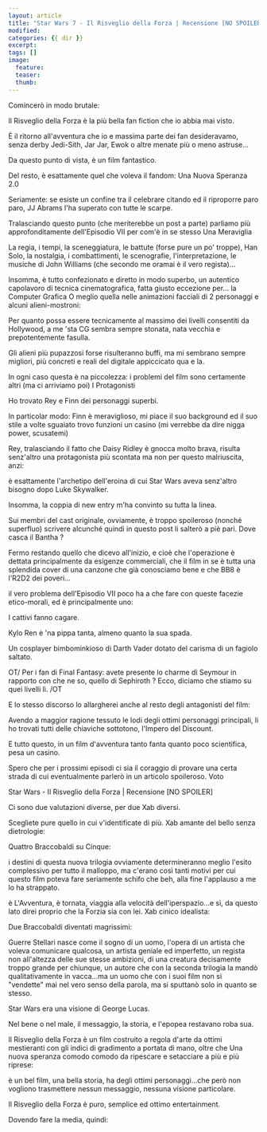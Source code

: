 ```yaml
---
layout: article
title: "Star Wars 7 - Il Risveglio della Forza | Recensione [NO SPOILER]"
modified:
categories: {{ dir }}
excerpt:
tags: []
image:
  feature:
  teaser:
  thumb:
---
```

Comincerò in modo brutale:

Il Risveglio della Forza è la più bella fan fiction che io abbia mai visto.

È il ritorno all'avventura che io e massima parte dei fan desideravamo, senza derby Jedi-Sith, Jar Jar, Ewok o altre menate più o meno astruse...

Da questo punto di vista, è un film fantastico.

Del resto, è esattamente quel che voleva il fandom: Una Nuova Speranza 2.0

Seriamente: se esiste un confine tra il celebrare citando ed il riproporre paro paro, JJ Abrams l'ha superato con tutte le scarpe.

Tralasciando questo punto (che meriterebbe un post a parte) parliamo più approfonditamente dell'Episodio VII per com'è in se stesso
Una Meraviglia

La regia, i tempi, la sceneggiatura, le battute (forse pure un po' troppe), Han Solo, la nostalgia, i combattimenti, le scenografie, l'interpretazione, le musiche di John Williams (che secondo me oramai è il vero regista)...

Insomma, è tutto confezionato e diretto in modo superbo, un autentico capolavoro di tecnica cinematografica, fatta giusto eccezione per...
la Computer Grafica 
O meglio quella nelle animazioni facciali di 2 personaggi e alcuni alieni-mostroni:

Per quanto possa essere tecnicamente al massimo dei livelli consentiti da Hollywood, a me 'sta CG sembra sempre stonata, nata vecchia e prepotentemente fasulla.

Gli alieni più pupazzosi forse risulteranno buffi, ma mi sembrano sempre migliori, più concreti e reali del digitale appiccicato qua e la.

In ogni caso questa è na piccolezza: i problemi del film sono certamente altri (ma ci arriviamo poi)
I Protagonisti

Ho trovato Rey e Finn dei personaggi superbi.

In particolar modo: Finn è meraviglioso, mi piace il suo background ed il suo stile a volte sguaiato trovo funzioni un casino (mi verrebbe da dire nigga power, scusatemi)

Rey, tralasciando il fatto che Daisy Ridley è gnocca molto brava, risulta senz'altro una protagonista più scontata ma non per questo malriuscita, anzi:

è esattamente l'archetipo dell'eroina di cui Star Wars aveva senz'altro bisogno dopo Luke Skywalker.

Insomma, la coppia di new entry m'ha convinto su tutta la linea.

Sui membri del cast originale, ovviamente, è troppo spoileroso (nonché superfluo) scrivere alcunché quindi in questo post li salterò a piè pari.
Dove casca il Bantha ?



Fermo restando quello che dicevo all'inizio, e cioè che l'operazione è dettata principalmente da esigenze commerciali, che il film in se è tutta una splendida cover di una canzone che già conosciamo bene e che BB8 è l'R2D2 dei poveri...

il vero problema dell'Episodio VII poco ha a che fare con queste facezie etico-morali, ed è principalmente uno:

I cattivi fanno cagare.

Kylo Ren è 'na pippa tanta, almeno quanto la sua spada.

Un cosplayer bimbominkioso di Darth Vader dotato del carisma di un fagiolo saltato.

OT/ Per i fan di Final Fantasy: avete presente lo charme di Seymour in rapporto con che ne so, quello di Sephiroth ? 
Ecco, diciamo che stiamo su quei livelli lì. /OT

E lo stesso discorso lo allargherei anche al resto degli antagonisti del film:

Avendo a maggior ragione tessuto le lodi degli ottimi personaggi principali, li ho trovati tutti delle chiaviche sottotono, l'Impero del Discount.

E tutto questo, in un film d'avventura tanto fanta quanto poco scientifica, pesa un casino.

Spero che per i prossimi episodi ci sia il coraggio di provare una certa strada di cui eventualmente parlerò in un articolo spoileroso.
Voto

Star Wars - Il Risveglio della Forza | Recensione [NO SPOILER]

Ci sono due valutazioni diverse, per due Xab diversi.

Scegliete pure quello in cui v'identificate di più.
Xab amante del bello senza dietrologie:

Quattro Braccobaldi su Cinque:

i destini di questa nuova trilogia ovviamente determineranno meglio l'esito complessivo per tutto il malloppo, ma c'erano così tanti motivi per cui questo film poteva fare seriamente schifo che beh, alla fine l'applauso a me lo ha strappato.

è L'Avventura, è tornata, viaggia alla velocità dell'iperspazio...e sì, da questo lato direi proprio che la Forzia sia con lei.
Xab cinico idealista:

Due Braccobaldi diventati magrissimi:

Guerre Stellari nasce come il sogno di un uomo, l'opera di un artista che voleva comunicare qualcosa, un artista geniale ed imperfetto, un regista non all'altezza delle sue stesse ambizioni, di una creatura decisamente troppo grande per chiunque, un autore che con la seconda trilogia la mandò qualitativamente in vacca...ma un uomo che con i suoi film non si "vendette" mai nel vero senso della parola, ma si sputtanò solo in quanto se stesso.

Star Wars era una visione di George Lucas.

Nel bene o nel male, il messaggio, la storia, e l'epopea restavano roba sua.

Il Risveglio della Forza è un film costruito a regola d'arte da ottimi mestieranti con gli indici di gradimento a portata di mano, oltre che Una nuova speranza comodo comodo da ripescare e setacciare a più e più riprese:

è un bel film, una bella storia, ha degli ottimi personaggi...che però non vogliono trasmettere nessun messaggio, nessuna visione particolare.

Il Risveglio della Forza è puro, semplice ed ottimo entertainment.

Dovendo fare la media, quindi:
